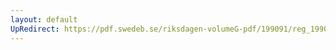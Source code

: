 ```yaml
---
layout: default
UpRedirect: https://pdf.swedeb.se/riksdagen-volumeG-pdf/199091/reg_199091/reg_199091_0411.pdf
---
```

